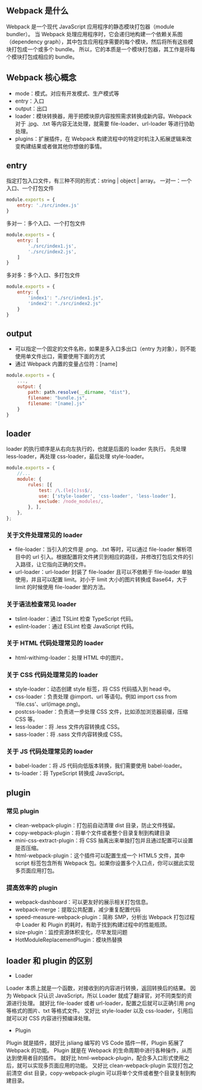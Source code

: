 ## Webpack 是什么

Webpack 是一个现代 JavaScript 应用程序的静态模块打包器（module bundler）。
当 Webpack 处理应用程序时，它会递归地构建一个依赖关系图（dependency graph），其中包含应用程序需要的每个模块，然后将所有这些模块打包成一个或多个 bundle。
所以，它的本质是一个模块打包器，其工作是将每个模块打包成相应的 bundle。

## Webpack 核心概念

* mode：模式。对应有开发模式、生产模式等
* entry：入口
* output：出口
* loader：模块转换器，用于把模块原内容按照需求转换成新内容。Webpack 对于 .jpg、.txt 等内容无法处理，就需要 file-loader、url-loader 等进行协助处理。
* plugins：扩展插件，在 Webpack 构建流程中的特定时机注入拓展逻辑来改变构建结果或者做其他你想做的事情。

## entry

指定打包⼊口文件，有三种不同的形式：string | object | array。
一对一：一个入口、一个打包文件

``` js
module.exports = {
    entry: './src/index.js'
}
```

多对一：多个入口、一个打包文件

``` js
module.exports = {
    entry: [
        './src/index1.js',
        './src/index2.js',
    ]
}
```

多对多：多个入口、多打包文件

``` js
module.exports = {
    entry: {
        'index1': "./src/index1.js",
        'index2': "./src/index2.js"
    }
}
```

## output

* 可以指定一个固定的文件名称，如果是多入口多出口（entry 为对象），则不能使用单文件出口，需要使用下面的方式
* 通过 Webpack 内置的变量占位符：[name]

``` js
module.exports = {
    ...,
    output: {
        path: path.resolve(__dirname, "dist"),
        filename: "bundle.js",
        filename: "[name].js"
    }
}
```

## loader

loader 的执行顺序是从右向左执行的，也就是后面的 loader 先执行。
先处理 less-loader，再处理 css-loader，最后处理 style-loader。

``` js
module.exports = {
    //...
    module: {
        rules: [{
            test: /\.(le|c)ss$/,
            use: ['style-loader', 'css-loader', 'less-loader'],
            exclude: /node_modules/,
        }, ],
    },
};
```

### 关于文件处理常见的 loader

* file-loader：当引入的文件是 .png、.txt 等时，可以通过 file-loader 解析项目中的 url 引入。根据配置将文件拷贝到相应的路径，并修改打包后文件的引入路径，让它指向正确的文件。
* url-loader：url-loader 封装了 file-loader 且可以不依赖于 file-loader 单独使用，并且可以配置 limit。对小于 limit 大小的图片转换成 Base64，大于 limit 的时候使用 file-loader 里的方法。

### 关于语法检查常见 loader

* tslint-loader：通过 TSLint 检查 TypeScript 代码。
* eslint-loader：通过 ESLint 检查 JavaScript 代码。

### 关于 HTML 代码处理常见的 loader

* html-withimg-loader：处理 HTML 中的图片。

###  关于 CSS 代码处理常见的 loader

* style-loader：动态创建 style 标签，将 CSS 代码插入到 head 中。
* css-loader：负责处理 @import、url 等语句。例如 import css from 'file.css'、url(image.png)。
* postcss-loader：负责进一步处理 CSS 文件，比如添加浏览器前缀，压缩 CSS 等。
* less-loader：将 .less 文件内容转换成 CSS。
* sass-loader：将 .sass 文件内容转换成 CSS。

###  关于 JS 代码处理常见的 loader

* babel-loader：将 JS 代码向低版本转换，我们需要使用 babel-loader。
* ts-loader：将 TypeScript 转换成 JavaScript。

## plugin

### 常见 plugin

* clean-webpack-plugin：打包前自动清理 dist 目录，防止文件残留。
* copy-webpack-plugin：将单个文件或者整个目录复制到构建目录
* mini-css-extract-plugin：将 CSS 抽离出来单独打包并且通过配置可以设置是否压缩。
* html-webpack-plugin：这个插件可以配置生成一个 HTML5 文件，其中 script 标签包含所有 Webpack 包。如果你设置多个入口点，你可以据此实现多页面应用打包。

### 提高效率的 plugin

* webpack-dashboard：可以更友好的展示相关打包信息。
* webpack-merge：提取公共配置，减少重复配置代码
* speed-measure-webpack-plugin：简称 SMP，分析出 Webpack 打包过程中 Loader 和 Plugin 的耗时，有助于找到构建过程中的性能瓶颈。
* size-plugin：监控资源体积变化，尽早发现问题
* HotModuleReplacementPlugin：模块热替换

## loader 和 plugin 的区别

* Loader

Loader 本质上就是一个函数，对接收到的内容进行转换，返回转换后的结果。
因为 Webpack 只认识 JavaScript，所以 Loader 就成了翻译官，对不同类型的资源进行处理。
就好比 file-loader 或者 url-loader，配置之后就可以正确引用 png 等格式的图片、txt 等格式文件。
又好比 style-loader 以及 css-loader，引用后就可以对 CSS 内容进行预编译处理。

* Plugin

Plugin 就是插件，就好比 jsliang 编写的 VS Code 插件一样，Plugin 拓展了 Webpack 的功能。
Plugin 就是在 Webpack 的生命周期中进行各种操作，从而达到使用者目的插件。
就好比 html-webpack-plugin，配合多入口形式使用之后，就可以实现多页面应用的功能。
又好比 clean-webpack-plugin 实现打包之前清空 dist 目录，copy-webpack-plugin 可以将单个文件或者整个目录复制到构建目录。


